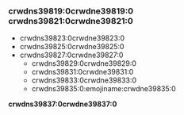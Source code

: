 ### crwdns39819:0crwdne39819:0 crwdns39821:0crwdne39821:0

- crwdns39823:0crwdne39823:0
- crwdns39825:0crwdne39825:0
- crwdns39827:0crwdne39827:0
   - crwdns39829:0crwdne39829:0
   - crwdns39831:0crwdne39831:0
   - crwdns39833:0crwdne39833:0
   - crwdns39835:0:emojiname:crwdne39835:0

**crwdns39837:0crwdne39837:0**
